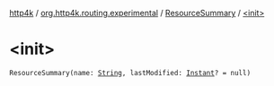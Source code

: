 [http4k](../../index.md) / [org.http4k.routing.experimental](../index.md) / [ResourceSummary](index.md) / [&lt;init&gt;](./-init-.md)

# &lt;init&gt;

`ResourceSummary(name: `[`String`](https://kotlinlang.org/api/latest/jvm/stdlib/kotlin/-string/index.html)`, lastModified: `[`Instant`](https://docs.oracle.com/javase/9/docs/api/java/time/Instant.html)`? = null)`